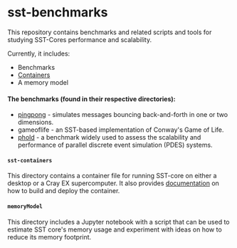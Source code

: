 # sst-benchmarks

This repository contains benchmarks and related scripts and tools for studying
SST-Cores performance and scalability.

Currently, it includes:

- Benchmarks
- [Containers](sst-containers/README.md)
- A memory model

#### The benchmarks (found in their respective directories):
- [pingpong](pingpong/README.md) - simulates messages bouncing back-and-forth in one or two dimensions.
- gameoflife - an SST-based implementation of Conway's Game of Life.
- [phold](phold/README.md) - a benchmark widely used to assess the scalability and performance of parallel discrete event simulation (PDES) systems.

#### `sst-containers`
This directory contains a container file for running SST-core on either a
desktop or a Cray EX supercomputer. It also provides
[documentation](sst-containers/README.md) on how to build and deploy the
container.

#### `memoryModel`
This directory includes a Jupyter notebook with a script that can be used to
estimate SST core's memory usage and experiment with ideas on how to reduce its
memory footprint.
